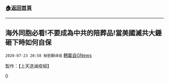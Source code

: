 ###  [:house:返回首頁](https://github.com/ourhimalayas/txt)
---

## 海外同胞必看!不要成為中共的陪葬品!當美國滅共大錘砸下時如何自保
`2020-07-23 20:58 秘密翻译组` [轉載自GNews](https://gnews.org/zh-hant/274324/)

製作：【上天造滅疫組】

0
